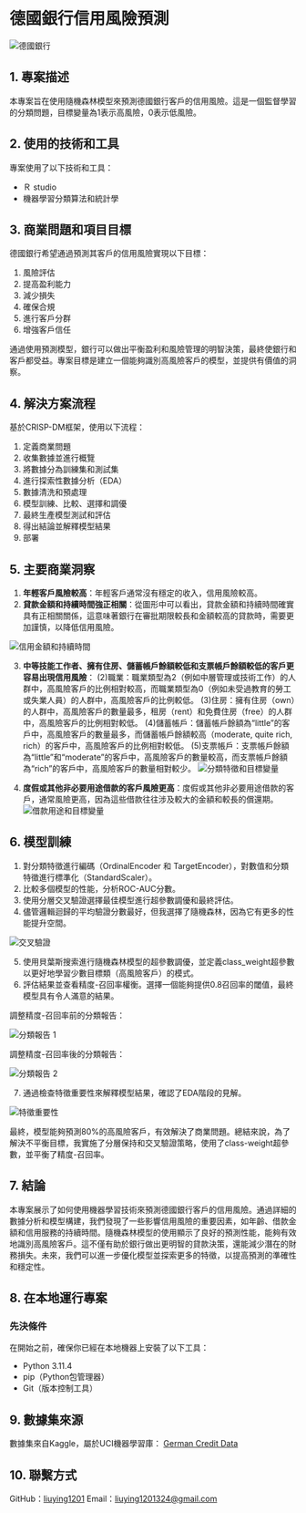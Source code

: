 # 德國銀行信用風險預測

![德國銀行](images/german_bank.jpg)

## 1. 專案描述
本專案旨在使用隨機森林模型來預測德國銀行客戶的信用風險。這是一個監督學習的分類問題，目標變量為1表示高風險，0表示低風險。

## 2. 使用的技術和工具
專案使用了以下技術和工具：
- Ｒ studio
- 機器學習分類算法和統計學

## 3. 商業問題和項目目標
德國銀行希望通過預測其客戶的信用風險實現以下目標：
1. 風險評估
2. 提高盈利能力
3. 減少損失
4. 確保合規
5. 進行客戶分群
6. 增強客戶信任

通過使用預測模型，銀行可以做出平衡盈利和風險管理的明智決策，最終使銀行和客戶都受益。專案目標是建立一個能夠識別高風險客戶的模型，並提供有價值的洞察。

## 4. 解決方案流程
基於CRISP-DM框架，使用以下流程：
1. 定義商業問題
2. 收集數據並進行概覽
3. 將數據分為訓練集和測試集
4. 進行探索性數據分析（EDA）
5. 數據清洗和預處理
6. 模型訓練、比較、選擇和調優
7. 最終生產模型測試和評估
8. 得出結論並解釋模型結果
9. 部署

## 5. 主要商業洞察
1. **年輕客戶風險較高**：年輕客戶通常沒有穩定的收入，信用風險較高。
2. **貸款金額和持續時間強正相關**：從圖形中可以看出，貸款金額和持續時間確實具有正相關關係，這意味著銀行在審批期限較長和金額較高的貸款時，需要更加謹慎，以降低信用風險。

![信用金額和持續時間](images/credit_duration.png)

3. **中等技能工作者、擁有住房、儲蓄帳戶餘額較低和支票帳戶餘額較低的客戶更容易出現信用風險**：
   (2)職業：職業類型為2（例如中層管理或技術工作）的人群中，高風險客戶的比例相對較高，而職業類型為0（例如未受過教育的勞工或失業人員）的人群中，高風險客戶的比例較低。
   (3)住房：擁有住房（own）的人群中，高風險客戶的數量最多，租房（rent）和免費住房（free）的人群中，高風險客戶的比例相對較低。
   (4)儲蓄帳戶：儲蓄帳戶餘額為“little”的客戶中，高風險客戶的數量最多，而儲蓄帳戶餘額較高（moderate, quite rich, rich）的客戶中，高風險客戶的比例相對較低。
   (5)支票帳戶：支票帳戶餘額為“little”和“moderate”的客戶中，高風險客戶的數量較高，而支票帳戶餘額為“rich”的客戶中，高風險客戶的數量相對較少。
![分類特徵和目標變量](images/categoricalvstarget.png)

7. **度假或其他非必要用途借款的客戶風險更高**：度假或其他非必要用途借款的客戶，通常風險更高，因為這些借款往往涉及較大的金額和較長的償還期。
![借款用途和目標變量](images/purposevstarget.png)

## 6. 模型訓練
1. 對分類特徵進行編碼（OrdinalEncoder 和 TargetEncoder），對數值和分類特徵進行標準化（StandardScaler）。
2. 比較多個模型的性能，分析ROC-AUC分數。
3. 使用分層交叉驗證選擇最佳模型進行超參數調優和最終評估。
4. 儘管邏輯迴歸的平均驗證分數最好，但我選擇了隨機森林，因為它有更多的性能提升空間。

![交叉驗證](images/cross_val.png)

5. 使用貝葉斯搜索進行隨機森林模型的超參數調優，並定義class_weight超參數以更好地學習少數目標類（高風險客戶）的模式。
6. 評估結果並查看精度-召回率權衡。選擇一個能夠提供0.8召回率的閾值，最終模型具有令人滿意的結果。

調整精度-召回率前的分類報告：

![分類報告 1](images/class_report_2.jpeg)

調整精度-召回率後的分類報告：

![分類報告 2](images/class_report_1.jpeg)

7. 通過檢查特徵重要性來解釋模型結果，確認了EDA階段的見解。

![特徵重要性](images/feature_importances.png)

最終，模型能夠預測80%的高風險客戶，有效解決了商業問題。總結來說，為了解決不平衡目標，我實施了分層保持和交叉驗證策略，使用了class-weight超參數，並平衡了精度-召回率。

## 7. 結論
本專案展示了如何使用機器學習技術來預測德國銀行客戶的信用風險。通過詳細的數據分析和模型構建，我們發現了一些影響信用風險的重要因素，如年齡、借款金額和信用服務的持續時間。隨機森林模型的使用顯示了良好的預測性能，能夠有效地識別高風險客戶。這不僅有助於銀行做出更明智的貸款決策，還能減少潛在的財務損失。未來，我們可以進一步優化模型並探索更多的特徵，以提高預測的準確性和穩定性。

## 8. 在本地運行專案
### 先決條件
在開始之前，確保你已經在本地機器上安裝了以下工具：
- Python 3.11.4
- pip（Python包管理器）
- Git（版本控制工具）

## 9. 數據集來源
數據集來自Kaggle，屬於UCI機器學習庫：
[German Credit Data](https://www.kaggle.com/datasets/uciml/german-credit)

## 10. 聯繫方式
GitHub：[liuying1201](https://github.com/liuying1201)
Email：liuying1201324@gmail.com

